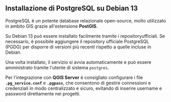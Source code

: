 ## Installazione di PostgreSQL su Debian 13

PostgreSQL è un potente database relazionale open-source, molto utilizzato in ambito GIS grazie all'estensione **PostGIS**.

Su Debian 13 può essere installato facilmente tramite i repositoryufficiali.
Se necessario, è possibile aggiungere il repository ufficiale PostgreSQL (PGDG) per disporre di versioni più recenti rispetto a quelle incluse in Debian.

Una volta installato, il servizio si avvia automaticamente e può essere amministrato tramite l'utente di sistema `postgres`.

Per l'integrazione con **QGIS Server** è consigliato configurare i file **`.pg_service.conf`** e **`.pgpass`**, che consentono di gestire connessioni e credenziali in modo centralizzato e sicuro, evitando di inserire username e password direttamente nei progetti.

